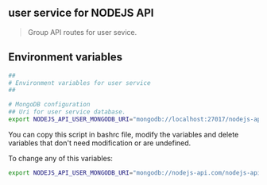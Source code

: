 ## user service for NODEJS API

> Group API routes for user sevice.


## Environment variables

```sh
##
# Environment variables for user service
##

# MongoDB configuration
## Uri for user service database.
export NODEJS_API_USER_MONGODB_URI="mongodb://localhost:27017/nodejs-api:user"
```

You can copy this script in bashrc file, modify the variables and delete variables that don't need modification or are undefined.

To change any of this variables:

```sh
export NODEJS_API_USER_MONGODB_URI="mongodb://nodejs-api.com/nodejs-api:user"
```
